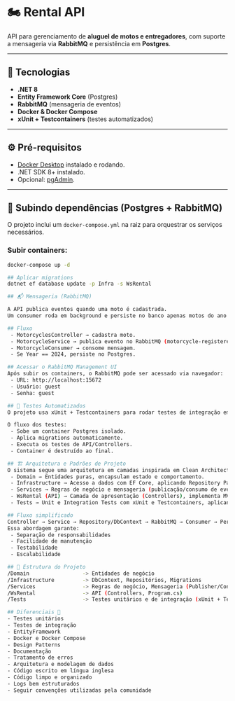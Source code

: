 # 🏍️ Rental API

API para gerenciamento de **aluguel de motos e entregadores**, com suporte a mensageria via **RabbitMQ** e persistência em **Postgres**.

---

## 🚀 Tecnologias

- **.NET 8**
- **Entity Framework Core** (Postgres)
- **RabbitMQ** (mensageria de eventos)
- **Docker & Docker Compose**
- **xUnit + Testcontainers** (testes automatizados)

---

## ⚙️ Pré-requisitos

- [Docker Desktop](https://www.docker.com/products/docker-desktop/) instalado e rodando.
- .NET SDK 8+ instalado.
- Opcional: [pgAdmin](https://www.pgadmin.org/).

---

## 🐳 Subindo dependências (Postgres + RabbitMQ)

O projeto inclui um `docker-compose.yml` na raiz para orquestrar os serviços necessários.

### Subir containers:
```bash
docker-compose up -d

## Aplicar migrations
dotnet ef database update -p Infra -s WsRental

## 📬 Mensageria (RabbitMQ)

A API publica eventos quando uma moto é cadastrada.
Um consumer roda em background e persiste no banco apenas motos do ano 2024.

## Fluxo
 - MotorcyclesController → cadastra moto.
 - MotorcycleService → publica evento no RabbitMQ (motorcycle-registered).
 - MotorcycleConsumer → consome mensagem.
 - Se Year == 2024, persiste no Postgres.

## Acessar o RabbitMQ Management UI
Após subir os containers, o RabbitMQ pode ser acessado via navegador:
 - URL: http://localhost:15672
 - Usuário: guest
 - Senha: guest

## 🧪 Testes Automatizados
O projeto usa xUnit + Testcontainers para rodar testes de integração em containers.

O fluxo dos testes:
 - Sobe um container Postgres isolado.
 - Aplica migrations automaticamente.
 - Executa os testes de API/Controllers.
 - Container é destruído ao final.

## 🏗️ Arquitetura e Padrões de Projeto
O sistema segue uma arquitetura em camadas inspirada em Clean Architecture e DDD (Domain-Driven Design):
 - Domain → Entidades puras, encapsulam estado e comportamento.
 - Infrastructure → Acesso a dados com EF Core, aplicando Repository Pattern e atuando como Facade sobre a persistência.
 - Services → Regras de negócio e mensageria (publicação/consumo de eventos via RabbitMQ). Aplica Mediator Pattern (orquestra chamadas) e Observer Pattern (consumers reagem a eventos).
 - WsRental (API) → Camada de apresentação (Controllers), implementa MVC Pattern e usa Dependency Injection para desacoplamento.
 - Tests → Unit e Integration Tests com xUnit e Testcontainers, aplicando Builder Pattern (containers) e Factory Method (fixtures).

## Fluxo simplificado
Controller → Service → Repository/DbContext → RabbitMQ → Consumer → Persistência
Essa abordagem garante:
 - Separação de responsabilidades
 - Facilidade de manutenção
 - Testabilidade
 - Escalabilidade

## 📂 Estrutura do Projeto
/Domain                 -> Entidades de negócio
/Infrastructure         -> DbContext, Repositórios, Migrations
/Services               -> Regras de negócio, Mensageria (Publisher/Consumer)
/WsRental               -> API (Controllers, Program.cs)
/Tests                  -> Testes unitários e de integração (xUnit + Testcontainers)

## Diferenciais 🚀
- Testes unitários
- Testes de integração
- EntityFramework
- Docker e Docker Compose
- Design Patterns
- Documentação
- Tratamento de erros
- Arquitetura e modelagem de dados
- Código escrito em língua inglesa
- Código limpo e organizado
- Logs bem estruturados
- Seguir convenções utilizadas pela comunidade